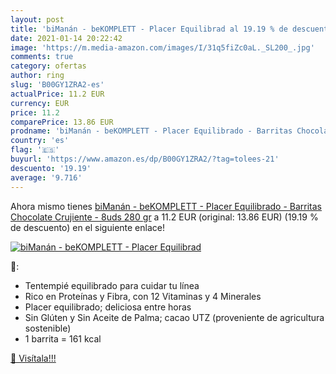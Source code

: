 ```yaml
---
layout: post
title: 'biManán - beKOMPLETT - Placer Equilibrad al 19.19 % de descuento'
date: 2021-01-14 20:22:42
image: 'https://m.media-amazon.com/images/I/31q5fiZc0aL._SL200_.jpg'
comments: true
category: ofertas
author: ring
slug: 'B00GY1ZRA2-es'
actualPrice: 11.2 EUR
currency: EUR
price: 11.2
comparePrice: 13.86 EUR
prodname: 'biManán - beKOMPLETT - Placer Equilibrado - Barritas Chocolate Crujiente - 8uds 280 gr'
country: 'es'
flag: '🇪🇸'
buyurl: 'https://www.amazon.es/dp/B00GY1ZRA2/?tag=tolees-21'
descuento: '19.19'
average: '9.716'
---
```


Ahora mismo tienes [biManán - beKOMPLETT - Placer Equilibrado - Barritas Chocolate Crujiente - 8uds 280 gr](https://www.amazon.es/dp/B00GY1ZRA2/?tag=tolees-21) a 11.2 EUR (original: 13.86 EUR) (19.19 %  de descuento) en el siguiente enlace!

[![biManán - beKOMPLETT - Placer Equilibrad](https://m.media-amazon.com/images/I/31q5fiZc0aL._SL200_.jpg)](https://www.amazon.es/dp/B00GY1ZRA2/?tag=tolees-21)

🔎:

- Tentempié equilibrado para cuidar tu línea
- Rico en Proteínas y Fibra, con 12 Vitaminas y 4 Minerales
- Placer equilibrado; deliciosa entre horas
- Sin Glúten y Sin Aceite de Palma; cacao UTZ (proveniente de agricultura sostenible)
- 1 barrita = 161 kcal

[🛒 Visítala!!!](https://www.amazon.es/dp/B00GY1ZRA2/?tag=tolees-21)
